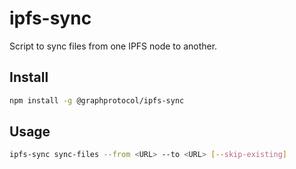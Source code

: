 # ipfs-sync

Script to sync files from one IPFS node to another.

## Install

```sh
npm install -g @graphprotocol/ipfs-sync
```

## Usage

```sh
ipfs-sync sync-files --from <URL> --to <URL> [--skip-existing]
```
